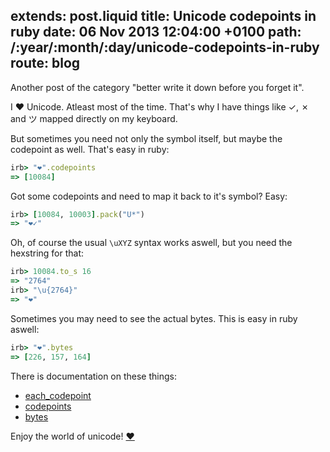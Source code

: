 extends: post.liquid
title: Unicode codepoints in ruby
date: 06 Nov 2013 12:04:00 +0100
path: /:year/:month/:day/unicode-codepoints-in-ruby
route: blog
---
Another post of the category "better write it down before you forget it".

I ❤ Unicode. Atleast most of the time. That's why I have things like ✓, ✗ and
ツ mapped directly on my keyboard.

But sometimes you need not only the symbol itself, but maybe the codepoint as well. That's easy in ruby:

~~~ruby
irb> "❤".codepoints
=> [10084]
~~~

Got some codepoints and need to map it back to it's symbol? Easy:

~~~ruby
irb> [10084, 10003].pack("U*")
=> "❤✓"
~~~

Oh, of course the usual `\uXYZ` syntax works aswell, but you need the hexstring for that:

~~~ruby
irb> 10084.to_s 16
=> "2764"
irb> "\u{2764}"
=> "❤"
~~~

Sometimes you may need to see the actual bytes. This is easy in ruby aswell:

~~~ruby
irb> "❤".bytes
=> [226, 157, 164]
~~~

There is documentation on these things:

* [each_codepoint][]
* [codepoints][]
* [bytes][]

Enjoy the world of unicode! [❤][unicode-heart]

[each_codepoint]: http://www.ruby-doc.org/core-2.0.0/String.html#method-i-each_codepoint
[codepoints]: http://www.ruby-doc.org/core-2.0.0/String.html#method-i-codepoints
[bytes]: http://www.ruby-doc.org/core-2.0.0/String.html#method-i-bytes
[unicode-heart]: http://codepoints.net/U+2764
